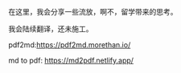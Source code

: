 在这里，我会分享一些流放，啊不，留学带来的思考。

我会陆续翻译，还未施工。

pdf2md:https://pdf2md.morethan.io/

md to pdf: https://md2pdf.netlify.app/
